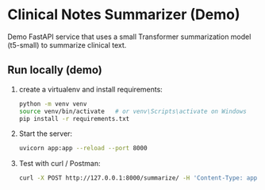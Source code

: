 # Clinical Notes Summarizer (Demo)

Demo FastAPI service that uses a small Transformer summarization model (t5-small) to summarize clinical text.

## Run locally (demo)
1. create a virtualenv and install requirements:
   ```bash
   python -m venv venv
   source venv/bin/activate   # or venv\Scripts\activate on Windows
   pip install -r requirements.txt
   ```
2. Start the server:
   ```bash
   uvicorn app:app --reload --port 8000
   ```
3. Test with curl / Postman:
   ```bash
   curl -X POST http://127.0.0.1:8000/summarize/ -H 'Content-Type: application/json' -d '{ "text": "Patient presented with cough and fever ..." }'
   ```
